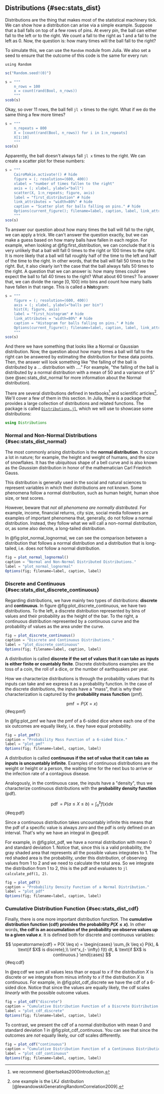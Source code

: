 ## Distributions {#sec:stats_dist}

Distributions are the thing that makes most of the statistical machinery tick.
We can show how a distribution can arise via a simple example.
Suppose that a ball falls on top of a few rows of pins.
At every pin, the ball can either fall to the left or to the right.
We count a fall to the right as 1 and a fall to the left as 0.
Now, the question is: how many times will the ball fall to the right?

To simulate this, we can use the `Random` module from Julia.
We also set a seed to ensure that the outcome of this code is the same for every run:

```
using Random
```

```jl
sc("Random.seed!(0)")
```

```jl
s = """
    n_rows = 100
    x = count(rand(Bool, n_rows))
    """
scob(s)
```

Okay, so over 11 rows, the ball fell `jl x` times to the right.
What if we do the same thing a few more times?

```jl
s = """
    n_repeats = 800
    X = [count(rand(Bool, n_rows)) for i in 1:n_repeats]
    X[1:10]
    """
sco(s)
```

Apparently, the ball doesn't always fall `jl x` times to the right.
We can create a scatter plot for these numbers:

```jl
s = """
    CairoMakie.activate!() # hide
    figure = (; resolution=(600, 400))
    xlabel = "number of times fallen to the right"
    axis = (; xlabel, ylabel="ball")
    scatter(X, 1:n_repeats; figure, axis)
    label = "first_distribution" # hide
    link_attributes = "width=80%" # hide
    caption = "Scatter plot for balls falling on pins." # hide
    Options(current_figure(); filename=label, caption, label, link_attributes) # hide
    """
sco(s)
```

To answer our question about how many times the ball will fall to the right, we can apply a trick.
We can't answer the question exactly, but we can make a guess based on how many balls have fallen in each region.
For example, when looking at @fig:first_distribution, we can conclude that it is very unlikely that a ball will fall 0 times to the right or 100 times to the right.
It is more likely that a ball will fall roughly half of the time to the left and half of the time to the right.
In other words, that the ball will fall 50 times to the right.
But, it also clearly isn't the case that the ball always falls 50 times to the right.
A question that we can answer is: how many times could we expect the ball to fall 40 times to the right? What about 60 times?
To answer that, we can divide the range $[0, 100]$ into bins and count how many balls have fallen in that range.
This is called a **hist**ogram:

```jl
s = """
    figure = (; resolution=(600, 400))
    axis = (; xlabel, ylabel="balls per bin")
    hist(X; figure, axis)
    label = "first_histogram" # hide
    link_attributes = "width=80%" # hide
    caption = "Histogram for balls falling on pins." # hide
    Options(current_figure(); filename=label, caption, label, link_attributes) # hide
    """
sco(s)
```

And there we have something that looks like a Normal or Gaussian distribution.
Now, the question about how many times a ball will fall to the right can be answered by estimating the distribution for these data points.
Then, the answer will look something like "the falling of the ball is distributed by a ... distribution with ...."
For example, "the falling of the ball is distributed by a normal distribution with a mean of 50 and a variance of 5" (see @sec:stats_dist_normal for more information about the Normal distribution).

There are several distributions defined in textbooks[^stats_book] and scientific articles[^stats_articles].
We'll cover a few of them in this section.
In Julia, there is a package that provides a large collection of distributions and related functions.
The package is called [`Distributions.jl`](https://juliastats.org/Distributions.jl/dev/), which we will use to showcase some distributions:

[^stats_book]: we recommend @bertsekas2000introduction.
[^stats_articles]: one example is the $\operatorname{LKJ}$ distribution [@lewandowskiGeneratingRandomCorrelation2009].

```julia
using Distributions
```

### Normal and Non-Normal Distributions {#sec:stats_dist_normal}

The most commonly arising distribution is the **normal distribution**.
It occurs a lot in nature; for example, the height and weight of humans, and the size of snowflakes.
It has the ubiquitous shape of a bell curve and is also known as the *Gaussian* distribution in honor of the mathematician Carl Friedrich Gauss.

This distribution is generally used in the social and natural sciences to represent variables in which their distributions are not known.
Some phenomena follow a normal distribution, such as human height, human shoe size, or test scores.

However, beware that *not all phenomena are normally distributed*.
For example, income, financial returns, city size, social media followers are examples of important phenomena that, generally, do not follow a normal distribution.
Instead, they follow what we will call a non-normal distribution, or, as some also denote, a long-tailed distribution.

In @fig:plot_normal_lognormal, we can see the comparison between a distribution that follows a normal distribution and a distribution that is long-tailed, i.e. does *not* follow a normal distribution.

```jl
fig = plot_normal_lognormal()
caption = "Normal and Non-Normal Distributed Distributions."
label = "plot_normal_lognormal"
Options(fig; filename=label, caption, label)
```

### Discrete and Continuous {#sec:stats_dist_discrete_continuous}

Regarding distributions, we have mainly two types of distributions: **discrete** and **continuous**.
In figure @fig:plot_discrete_continuous, we have two distributions.
To the left, a discrete distribution represented by bins of values and their probability as the height of the bar.
To the right, a continuous distribution represented by a continuous curve and the probability of values as the area under the curve.

```jl
fig = plot_discrete_continuous()
caption = "Discrete and Continuous Distributions."
label = "plot_discrete_continuous"
Options(fig; filename=label, caption, label)
```

A distribution is called **discrete if the set of values that it can take as inputs is either finite or countably finite**.
Discrete distributions examples are the toss of a coin, the roll of a dice, or the number of earthquakes per year.

How we characterize distributions is through the probability values that its inputs can take and we express it as a probability function.
In the case of the discrete distributions, the inputs have a "mass", that is why their characterization is captured by the **probability mass function** (pmf).

$$ \operatorname{pmf} = P(X = x) $$ {#eq:pmf}

In @fig:plot_pmf we have the pmf of a 6-sided dice where each one of the six outcomes are equally likely, i.e. they have equal probability.

```jl
fig = plot_pmf()
caption = "Probability Mass Function of a 6-sided Dice."
label = "plot_pmf"
Options(fig; filename=label, caption, label)
```

A distribution is called **continuous if the set of value that it can take as inputs is uncountably infinite**.
Examples of continuous distributions are the weight or height or a person, the waiting time for the next bus to arrive or the infection rate of a contagious disease.

Analogously, in the continuous case, the inputs have a "density", thus we characterize continuous distributions with the **probability density function** (pdf).

$$ \operatorname{pdf} = P(a \leq X \leq b) = \int_a^b f(x) dx $$ {#eq:pdf}

Since a continuous distribution takes uncountably infinite this means that the pdf of a specific value is always *zero* and the pdf is only defined on an interval.
That's why we have an integral in @eq:pdf.

For example, in @fig:plot_pdf, we have a normal distribution with mean 0 and standard deviation 1.
Notice that, since this is a valid probability, the gray shaded area that represents all the possible values integrates to 1.
The red shaded area is the probability, under this distribution, of observing values from 1 to 2 and we need to calculate the total area.
So we integrate the distribution from 1 to 2, this is the pdf and evaluates to `jl calculate_pdf(1, 2)`.

```jl
fig = plot_pdf()
caption = "Probability Density Function of a Normal Distribution."
label = "plot_pdf"
Options(fig; filename=label, caption, label)
```

### Cumulative Distribution Function {#sec:stats_dist_cdf}

Finally, there is one more important distribution function.
The **cumulative distribution function (cdf) provides the probability $P(X \leq x)$**.
In other words, **the cdf is an accumulation of the probability we observe values up to a given value $x$**.
It is defined both for discrete and continuous variables:

$$ \operatorname{cdf} = P(X \leq x) =
 \begin{cases}
 \sum_{k \leq x} P(k), & \text{if $X$  is discrete},\\
 \int^x_{- \infty} f(t) dt, & \text{if $X$ is continuous.}
 \end{cases} $$ {#eq:cdf}

In @eq:cdf we sum all values less than or equal to $x$ if the distribution $X$ is discrete or we integrate from minus infinity to $x$ if the distribution $X$ is continuous.
For example, in @fig:plot_cdf_discrete we have the cdf of a 6-sided dice.
Notice that since the values are equally likely, the cdf scales *linearly* with the possible outcome values.

```jl
fig = plot_cdf("discrete")
caption = "Cumulative Distribution Function of a Discrete Distribution -- 6-sided Dice."
label = "plot_cdf_discrete"
Options(fig; filename=label, caption, label)
```

To contrast, we present the cdf of a normal distribution with mean 0 and standard deviation 1 in @fig:plot_cdf_continuous.
You can see that since the outcomes are *not* equally likely, our cdf scales differently.

```jl
fig = plot_cdf("continuous")
caption = "Cumulative Distribution Function of a Continuous Distribution -- Normal Distribution."
label = "plot_cdf_continuous"
Options(fig; filename=label, caption, label)
```

